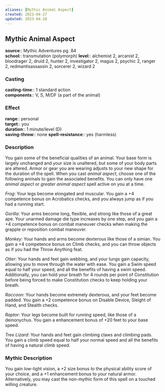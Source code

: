 ```yaml
---
aliases: [Mythic Animal Aspect]
created: 2023-04-27
updated: 2023-04-28
---
```


## Mythic Animal Aspect

**source**:: Mythic Adventures pg. 84  
**school**:: transmutation (polymorph)
**level**:: alchemist 2, arcanist 2, bloodrager 2, druid 2, hunter 2, investigator 2, magus 2, psychic 2, ranger 2, redmantisassassin 2, sorcerer 2, wizard 2

### Casting

**casting-time**:: 1 standard action  
**components**:: V, S, M/DF (a part of the animal)

### Effect

**range**:: personal  
**target**:: you  
**duration**:: 1 minute/level (D)  
**saving-throw**:: none
**spell-resistance**:: yes (harmless)

### Description

You gain some of the beneficial qualities of an animal. Your base form is largely unchanged and your size is unaltered, but some of your body parts are altered. Armor or gear you are wearing adjusts to your new shape for the duration of the spell. When you cast *animal aspect*, choose one of the following animals to gain the associated benefits. You can only have one *animal aspect* or *greater animal aspect* spell active on you at a time.  
  
*Frog*: Your legs become elongated and muscular. You gain a +4 competence bonus on Acrobatics checks, and you always jump as if you had a running start.  
  
*Gorilla*: Your arms become long, flexible, and strong like those of a great ape. Your unarmed damage die type increases by one step, and you gain a +4 competence bonus on combat maneuver checks when making the grapple or reposition combat maneuver.  
  
*Monkey*: Your hands and arms become dexterous like those of a simian. You gain a +4 competence bonus on Climb checks, and you can throw objects as if you had the Throw Anything feat.  
  
*Otter*: Your hands and feet gain webbing, and your lungs gain capacity, allowing you to move through the water with ease. You gain a Swim speed equal to half your speed, and all the benefits of having a swim speed. Additionally, you can hold your breath for 4 rounds per point of Constitution before being forced to make Constitution checks to keep holding your breath.  
  
*Raccoon*: Your hands become extremely dexterous, and your feet become padded. You gain a +2 competence bonus on Disable Device, Sleight of Hand, and Stealth checks.  
  
*Raptor*: Your legs become built for running speed, like those of a deinonychus. You gain a enhancement bonus of +20 feet to your base speed.  
  
*Tree Lizard*: Your hands and feet gain climbing claws and climbing pads. You gain a climb speed equal to half your normal speed and all the benefits of having a natural climb speed.

### Mythic Description

You gain low-light vision, a +2 size bonus to the physical ability score of your choice, and a +1 enhancement bonus to your natural armor. Alternatively, you may cast the non-mythic form of this spell on a touched willing creature.
